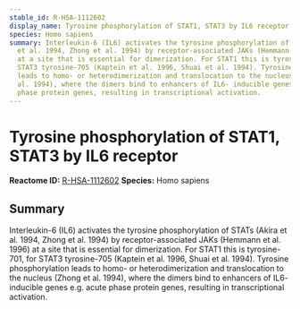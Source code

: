 ```yaml
---
stable_id: R-HSA-1112602
display_name: Tyrosine phosphorylation of STAT1, STAT3 by IL6 receptor
species: Homo sapiens
summary: Interleukin-6 (IL6) activates the tyrosine phosphorylation of STATs (Akira
  et al. 1994, Zhong et al. 1994) by receptor-associated JAKs (Hemmann et al. 1996)
  at a site that is essential for dimerization. For STAT1 this is tyrosine-701, for
  STAT3 tyrosine-705 (Kaptein et al. 1996, Shuai et al. 1994). Tyrosine phosphorylation
  leads to homo- or heterodimerization and translocation to the nucleus (Zhong et
  al. 1994), where the dimers bind to enhancers of IL6- inducible genes  e.g. acute
  phase protein genes, resulting in transcriptional activation.
---
```


# Tyrosine phosphorylation of STAT1, STAT3 by IL6 receptor
**Reactome ID:** [R-HSA-1112602](https://reactome.org/content/detail/R-HSA-1112602)
**Species:** Homo sapiens

## Summary

Interleukin-6 (IL6) activates the tyrosine phosphorylation of STATs (Akira et al. 1994, Zhong et al. 1994) by receptor-associated JAKs (Hemmann et al. 1996) at a site that is essential for dimerization. For STAT1 this is tyrosine-701, for STAT3 tyrosine-705 (Kaptein et al. 1996, Shuai et al. 1994). Tyrosine phosphorylation leads to homo- or heterodimerization and translocation to the nucleus (Zhong et al. 1994), where the dimers bind to enhancers of IL6- inducible genes  e.g. acute phase protein genes, resulting in transcriptional activation.

